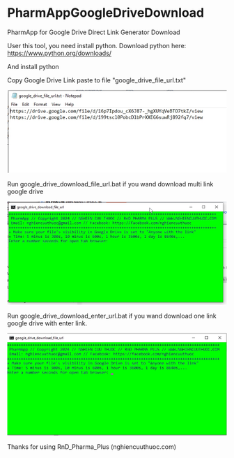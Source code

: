 # PharmAppGoogleDriveDownload
PharmApp for Google Drive Direct Link Generator Download

User this tool, you need install python. Download python here: https://www.python.org/downloads/

And install python

Copy Google Drive Link paste to file "google_drive_file_url.txt"

![google_drive_file_url](/images/google_drive_file_url.jpg)


Run google_drive_download_file_url.bat if you wand download multi link google drive


![google_drive_download_file_url](/images/google_drive_download_file_url.jpg)

Run google_drive_download_enter_url.bat if you wand download one link google drive with enter link.

![google_drive_download_enter_url](/images/google_drive_download_enter_url.jpg)

Thanks for using
RnD_Pharma_Plus (nghiencuuthuoc.com)
